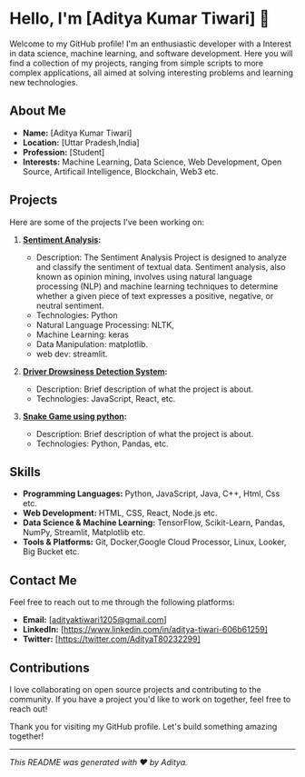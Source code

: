 # Hello, I'm [Aditya Kumar Tiwari] 👋

Welcome to my GitHub profile! I'm an enthusiastic developer with a Interest in  data science, machine learning, and software development. Here you will find a collection of my projects, ranging from simple scripts to more complex applications, all aimed at solving interesting problems and learning new technologies.

## About Me

- **Name:** [Aditya Kumar Tiwari]
- **Location:** [Uttar Pradesh,India]
- **Profession:** [Student]
- **Interests:** Machine Learning, Data Science, Web Development, Open Source, Artificail Intelligence, Blockchain, Web3 etc.

## Projects

Here are some of the projects I've been working on:

1. **[Sentiment Analysis](https://github.com/adityaa1205/Sentiment-Analysis):**
   - Description: The Sentiment Analysis Project is designed to analyze and classify the sentiment of textual data. Sentiment analysis, also known as opinion
     mining, involves using natural language processing (NLP) and machine learning techniques to determine whether a given piece of text expresses a positive,
     negative, or neutral sentiment.
   - Technologies: Python
   -  Natural Language Processing: NLTK,
   -  Machine Learning: keras
   -  Data Manipulation: matplotlib.
   -  web dev: streamlit.

2. **[Driver Drowsiness Detection System](link-to-project-2):**
   - Description: Brief description of what the project is about.
   - Technologies: JavaScript, React, etc.

3. **[Snake Game using python]((https://github.com/adityaa1205/Snake-Game)):**
   - Description: Brief description of what the project is about.
   - Technologies: Python, Pandas, etc.

## Skills

- **Programming Languages:** Python, JavaScript, Java, C++, Html, Css etc.
- **Web Development:** HTML, CSS, React, Node.js etc.
- **Data Science & Machine Learning:** TensorFlow, Scikit-Learn, Pandas, NumPy, Streamlit, Matplotlib etc.
- **Tools & Platforms:** Git, Docker,Google Cloud Processor, Linux, Looker, Big Bucket etc.  

## Contact Me

Feel free to reach out to me through the following platforms:

- **Email:** [adityaktiwari1205@gmail.com]
- **LinkedIn:** [https://www.linkedin.com/in/aditya-tiwari-606b61259]
- **Twitter:** [https://twitter.com/AdityaT80232299]

## Contributions

I love collaborating on open source projects and contributing to the community. If you have a project you'd like to work on together, feel free to reach out!

Thank you for visiting my GitHub profile. Let's build something amazing together!

---

*This README was generated with ❤️ by Aditya.*
